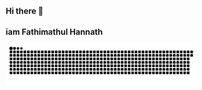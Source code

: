 ## Hi there 👋
## iam Fathimathul Hannath
[![](https://github.com/Hannath-anna/Hannath-anna/blob/main/snake.svg)](https://www.linkedin.com/in/nihalshx/)
<!--
**Hannath-anna/Hannath-anna** is a ✨ _special_ ✨ repository because its `README.md` (this file) appears on your GitHub profile.

Here are some ideas to get you started:

- 🔭 I’m currently working on ...
- 🌱 I’m currently learning ...
- 👯 I’m looking to collaborate on ...
- 🤔 I’m looking for help with ...
- 💬 Ask me about ...
- 📫 How to reach me: ...
- 😄 Pronouns: ...
- ⚡ Fun fact: ...
-->
